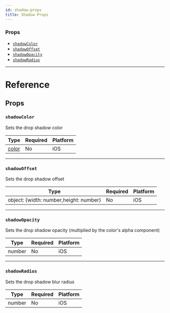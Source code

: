 ```yaml
---
id: shadow-props
title: Shadow Props
---
```

### Props

- [`shadowColor`](docs/shadow-props.html#shadowcolor)
- [`shadowOffset`](docs/shadow-props.html#shadowoffset)
- [`shadowOpacity`](docs/shadow-props.html#shadowopacity)
- [`shadowRadius`](docs/shadow-props.html#shadowradius)






---

# Reference

## Props

### `shadowColor`

Sets the drop shadow color


| Type | Required | Platform |
| - | - | - |
| [color](docs/colors.html) | No | iOS  |




---

### `shadowOffset`

Sets the drop shadow offset


| Type | Required | Platform |
| - | - | - |
| object: {width: number,height: number} | No | iOS  |




---

### `shadowOpacity`

Sets the drop shadow opacity (multiplied by the color's alpha component)


| Type | Required | Platform |
| - | - | - |
| number | No | iOS  |




---

### `shadowRadius`

Sets the drop shadow blur radius


| Type | Required | Platform |
| - | - | - |
| number | No | iOS  |






